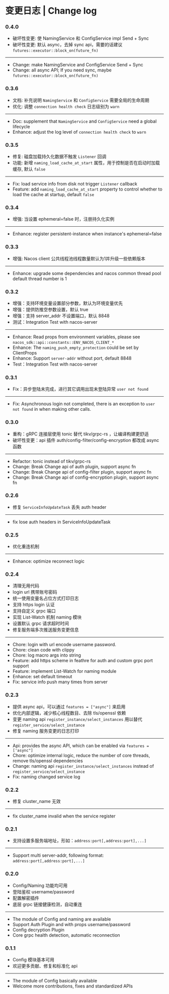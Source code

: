 # 变更日志 | Change log

### 0.4.0

- 破坏性变更: 使 NamingService 和 ConfigService impl Send + Sync
- 破坏性变更: 默认 async，去掉 sync api，需要的话建议 `futures::executor::block_on(future_fn)`

---

- Change: make NamingService and ConfigService Send + Sync
- Change: all async API; If you need sync, maybe `futures::executor::block_on(future_fn)`

### 0.3.6

- 文档: 补充说明 `NamingService` 和 `ConfigService` 需要全局的生命周期
- 优化: 调整 `connection health check` 日志级别为 `warn` 

---

- Doc: supplement that `NamingService` and `ConfigService` need a global lifecycle
- Enhance: adjust the log level of `connection health check` to `warn`

### 0.3.5

- 修复: 磁盘加载持久化数据不触发 `Listener` 回调
- 功能: 新增 `naming_load_cache_at_start` 属性，用于控制是否在启动时加载缓存, 默认 `false`

---

- Fix: load service info from disk not trigger `Listener` callback
- Feature: add `naming_load_cache_at_start` property to control whether to load the cache at startup, default `false`

### 0.3.4

- 增强: 当设置 ephemeral=false 时，注册持久化实例

---

- Enhance: register persistent-instance when instance's ephemeral=false

### 0.3.3

- 增强: Nacos client 公共线程池线程数量默认为1并升级一些依赖版本

---

- Enhance: upgrade some dependencies and nacos common thread pool default thread number is 1

### 0.3.2

- 增强：支持环境变量设置部分参数，默认为环境变量优先
- 增强：提供防推空参数设置，默认 true
- 增强：支持 server_addr 不设置端口，默认 8848
- 测试：Integration Test with nacos-server

---

- Enhance: Read props from environment variables, please see `nacos_sdk::api::constants::ENV_NACOS_CLIENT_*`
- Enhance: The `naming_push_empty_protection` could be set by ClientProps
- Enhance: Support `server-addr` without port, default 8848
- Test：Integration Test with nacos-server

### 0.3.1

- Fix：异步登陆未完成，进行其它调用出现未登陆异常 `user not found`

---

- Fix: Asynchronous login not completed, there is an exception to `user not found` in when making other calls.

### 0.3.0

- 重构：gRPC 连接层使用 tonic 替代 tikv/grpc-rs ，让编译构建更舒适
- 破坏性变更：api 插件 auth/config-filter/config-encryption 都改成 async 函数

---

- Refactor: tonic instead of tikv/grpc-rs
- Change: Break Change api of auth plugin, support async fn
- Change: Break Change api of config-filter plugin, support async fn
- Change: Break Change api of config-encryption plugin, support async fn

### 0.2.6

- 修复 `ServiceInfoUpdateTask` 丢失 auth header

---

- fix lose auth headers in ServiceInfoUpdateTask

### 0.2.5

- 优化重连机制

---

- Enhance: optimize reconnect logic

### 0.2.4

- 清理无用代码
- login url 携带账号密码
- 统一使用变量名占位方式打印日志
- 支持 https login 认证
- 支持自定义 grpc 端口
- 实现 List-Watch 机制 naming 模块
- 设置默认 grpc 请求超时时间
- 修复服务端多次推送服务变更信息

---

- Chore: login with url encode username password.
- Chore: clean code with clippy 
- Chore: log macro args into string 
- Feature: add https scheme in feathre for auth and custom grpc port support 
- Feature: implement List-Watch for naming module 
- Enhance: set default timeout 
- Fix: service info push many times from server 

### 0.2.3

- 提供 async api，可以通过 `features = ["async"]` 来启用
- 优化内部逻辑，减少核心线程数目、去除 tls/openssl 依赖
- 变更 naming api `register_instance/select_instances` 用以替代 `register_service/select_instance`
- 修复 naming 服务变更的日志打印

---

- Api: provides the async API, which can be enabled via `features = ['async"]`
- Chore: optimize internal logic, reduce the number of core threads, remove tls/openssl dependencies
- Change: naming api `register_instance/select_instances` instead of `register_service/select_instance`
- Fix: naming changed service log

### 0.2.2

- 修复 cluster_name 无效

---

- fix cluster_name invalid when the service register

### 0.2.1
- 支持设置多服务端地址，形如：`address:port[,address:port],...]`

---

- Support multi server-addr, following format: `address:port[,address:port],...]`

### 0.2.0

- Config/Naming 功能均可用
- 登陆鉴权 username/password
- 配置解密插件
- 底层 grpc 链接健康检测，自动重连

---

- The module of Config and naming are available
- Support Auth Plugin and with props username/password
- Config decryption Plugin
- Core grpc health detection, automatic reconnection

### 0.1.1

- Config 模块基本可用
- 欢迎更多贡献、修复和标准化 api

---

- The module of Config basically available
- Welcome more contributions, fixes and standardized APIs

